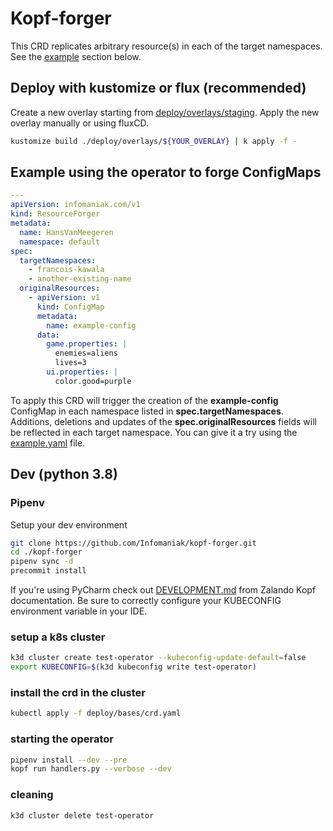 # Kopf-forger

This CRD replicates arbitrary resource(s) in each of the target namespaces.
See the [example](#example-using-the-operator-to-forge-configmaps) section below.


## Deploy with kustomize or flux (recommended)

Create a new overlay starting from [deploy/overlays/staging](deploy/overlays/staging). Apply the new overlay manually or using fluxCD.

```bash
kustomize build ./deploy/overlays/${YOUR_OVERLAY} | k apply -f -
```

## Example using the operator to forge ConfigMaps

```yaml
---
apiVersion: infomaniak.com/v1
kind: ResourceForger
metadata:
  name: HansVanMeegeren
  namespace: default
spec:
  targetNamespaces:
    - francois-kawala
    - another-existing-name
  originalResources:
    - apiVersion: v1
      kind: ConfigMap
      metadata:
        name: example-config
      data:
        game.properties: |
          enemies=aliens
          lives=3
        ui.properties: |
          color.good=purple
```
To apply this CRD will trigger the creation of the **example-config**
ConfigMap in each namespace listed in **spec.targetNamespaces**. Additions,
deletions and updates of the **spec.originalResources** fields will be reflected in each target namespace. You can give it a try using the [example.yaml](example.yaml) file.

## Dev (python 3.8)

### Pipenv
Setup your dev environment
```bash
git clone https://github.com/Infomaniak/kopf-forger.git
cd ./kopf-forger
pipenv sync -d
precommit install
```

If you're using PyCharm check out
[DEVELOPMENT.md](https://github.com/zalando-incubator/kopf/blob/master/DEVELOPMENT.md#pycharm--ides) from Zalando Kopf
documentation. Be sure to correctly configure your KUBECONFIG environment variable in your IDE.

### setup a k8s cluster

```bash
k3d cluster create test-operator --kubeconfig-update-default=false
export KUBECONFIG=$(k3d kubeconfig write test-operator)
```

### install the crd in the cluster

```bash
kubectl apply -f deploy/bases/crd.yaml
```

### starting the operator

```bash
pipenv install --dev --pre
kopf run handlers.py --verbose --dev
```

### cleaning

```bash
k3d cluster delete test-operator
```
